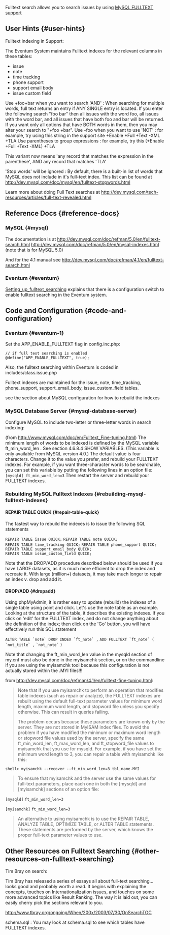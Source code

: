 Fulltext search allows you to search issues by using [MySQL FULLTEXT
support](http://dev.mysql.com/doc/refman/5.0/en/fulltext-search.html)

User Hints {#user-hints}
----------

Fulltext indexing in Support:

The Eventum System maintains Fulltext indexes for the relevant columns
in these tables:

-   issue
-   note
-   time tracking
-   phone support
-   support email body
-   issue custom field

Use +foo+bar when you want to search 'AND'
:   When searching for multiple words, full text returns an entry if ANY
    SINGLE entry is located. If you enter the following search "foo bar"
    then all issues with the word foo, all issues with the word bar, and
    all issues that have both foo and bar will be returned. If you want
    only all options that have BOTH words in them, then you may alter
    your search to "+foo +bar".
Use -foo when you want to use 'NOT'
:   for example, try using this string in the support site +Enable +Full
    +Text -XML +TLA
Use parentheses to group expressions
:   for example, try this (+Enable +Full +Text -XML) +TLA

This variant now means 'any record that matches the expression in the
parenthese', AND any record that matches 'TLA'

'Stop words' will be ignored
:   By default, there is a built-in list of words that MySQL does not
    include in it's full-text index. This list can be found at
    <http://dev.mysql.com/doc/mysql/en/fulltext-stopwords.html>

Learn more about doing Full Text searches at
<http://dev.mysql.com/tech-resources/articles/full-text-revealed.html>

Reference Docs {#reference-docs}
--------------

### MySQL {#mysql}

The documentation is at
<http://dev.mysql.com/doc/refman/5.0/en/fulltext-search.html>
<http://dev.mysql.com/doc/refman/5.0/en/mysql-indexes.html> (note that
is for MySQL 5.0)

And for the 4.1 manual see
<http://dev.mysql.com/doc/refman/4.1/en/fulltext-search.html>

### Eventum {#eventum}

[Setting_up_fulltext_searching](/Setting_up_fulltext_searching "wikilink")
explains that there is a configuration switch to enable fulltext
searching in the Eventum system.

Code and Configuration {#code-and-configuration}
----------------------

### Eventum {#eventum-1}

Set the APP_ENABLE_FULLTEXT flag in config.inc.php:

`// if full text searching is enabled`
`@define("APP_ENABLE_FULLTEXT", true);`

Also, the fulltext searching within Eventum is coded in
includes/class.issue.php

Fulltext indexes are maintained for the issue, note, time_tracking,
phone_support, support_email_body, issue_custom_field tables.

see the section about MySQL configuration for how to rebuild the indexes

### MySQL Database Server {#mysql-database-server}

Configure MySQL to include two-letter or three-letter words in search indexing:

(from <http://www.mysql.com/doc/en/Fulltext_Fine-tuning.html>) The
minimum length of words to be indexed is defined by the MySQL variable
ft_min_word_len . See section 4.6.8.4 SHOW VARIABLES. (This variable
is only available from MySQL version 4.0.) The default value is four
characters. Change it to the value you prefer, and rebuild your FULLTEXT
indexes. For example, if you want three-character words to be
searchable, you can set this variable by putting the following lines in
an option file: `
[mysqld]
ft_min_word_len=3
` Then restart the server and rebuild your FULLTEXT indexes.

### Rebuilding MySQL Fulltext Indexes {#rebuilding-mysql-fulltext-indexes}

#### REPAIR TABLE QUICK {#repair-table-quick}

The fastest way to rebuild the indexes is to issue the following SQL
statements

`REPAIR TABLE issue QUICK;`
`REPAIR TABLE note QUICK;`
`REPAIR TABLE time_tracking QUICK;`
`REPAIR TABLE phone_support QUICK;`
`REPAIR TABLE support_email_body QUICK;`
`REPAIR TABLE issue_custom_field QUICK;`

Note that the DROP/ADD procedure described below should be used if you
have LARGE datasets, as it is much more efficient to drop the index and
recreate it. With large (million+) datasets, it may take much longer to
repair an index v. drop and add it.

#### DROP/ADD {#dropadd}

Using phpMyAdmin, it is rather easy to update (rebuild) the indexes of a
single table using point and click. Let's use the note table as an
example. Looking at the structure of the table, it describes the
existing indexes. If you click on 'edit' for the FULLTEXT index, and do
not change anything about the definition of the index; then click on the
'Go' button, you will have effectively run this SQL statement

`` ALTER TABLE `note` DROP INDEX `ft_note` , ``
`` ADD FULLTEXT `ft_note` ( ``
`` `not_title` , ``
`` `not_note` ``
`)`

Note that changing the ft_min_word_len value in the mysqld section of
my.cnf must also be done in the myisamchk section, or on the commandline
if you are using the myisamchk tool because this configuration is not
actually stored within the .MYI files!!!

from <http://dev.mysql.com/doc/refman/4.1/en/fulltext-fine-tuning.html>:

> Note that if you use myisamchk to perform an operation that modifies
> table indexes (such as repair or analyze), the FULLTEXT indexes are
> rebuilt using the default full-text parameter values for minimum word
> length, maximum word length, and stopword file unless you specify
> otherwise. This can result in queries failing.
>
> The problem occurs because these parameters are known only by the
> server. They are not stored in MyISAM index files. To avoid the
> problem if you have modified the minimum or maximum word length or
> stopword file values used by the server, specify the same
> ft_min_word_len, ft_max_word_len, and ft_stopword_file values
> to myisamchk that you use for mysqld. For example, if you have set the
> minimum word length to 3, you can repair a table with myisamchk like
> this:

`shell> myisamchk --recover --ft_min_word_len=3 tbl_name.MYI`

> To ensure that myisamchk and the server use the same values for
> full-text parameters, place each one in both the [mysqld] and
> [myisamchk] sections of an option file:

`[mysqld]`
`ft_min_word_len=3`

`[myisamchk]`
`ft_min_word_len=3`

> An alternative to using myisamchk is to use the REPAIR TABLE, ANALYZE
> TABLE, OPTIMIZE TABLE, or ALTER TABLE statements. These statements are
> performed by the server, which knows the proper full-text parameter
> values to use.

Other Resources on Fulltext Searching {#other-resources-on-fulltext-searching}
-------------------------------------

Tim Bray on search:

Tim Bray has released a series of essays all about full-text searching…
looks good and probably worth a read. It begins with explaining the
concepts, touches on Internationalization issues, and touches on some
more advanced topics like Result Ranking. The way it is laid out, you
can easily cherry pick the sections relevant to you.

<http://www.tbray.org/ongoing/When/200x/2003/07/30/OnSearchTOC>

schema.sql
:   You may look at schema.sql to see which tables have FULLTEXT
    indexes.
